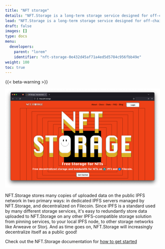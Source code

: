 ```yaml
---
title: "NFT storage"
details: "NFT.Storage is a long-term storage service designed for off-chain NFT data like metadata, images, and other assets up to 31GiB in size per individual upload. Data is content addressed using IPFS, meaning the URI pointing to a piece of data is completely unique to that data."
lead: "NFT.Storage is a long-term storage service designed for off-chain NFT data like metadata, images, and other assets up to 31GiB in size per individual upload. Data is content addressed using IPFS, meaning the URI pointing to a piece of data `ipfs://…` is completely unique to that data. IPFS URLs and CIDs can be used in NFTs and metadata to ensure the NFT forever actually refers to the intended data eliminating things like rug pulls, and making it trustlessly verifiable what content an NFT is associated with."
draft: false
images: []
type: docs
menu:
  developers:
    parent: "lorem"
    identifier: "nft-storage-0e432d45af71a4ed5d5784c956fbb49e"
weight: 100
toc: true
---
```


{{< beta-warning >}}

![The NFT.Storage homepage.](nft-storage-homepage.png)

NFT.Storage stores many copies of uploaded data on the public IPFS network in two primary ways: in dedicated IPFS servers managed by NFT.Storage, and decentralized on Filecoin. Since IPFS is a standard used by many different storage services, it's easy to redundantly store data uploaded to NFT.Storage on any other IPFS-compatible storage solution from pinning services, to your local IPFS node, to other storage networks like Arweave or Storj. And as time goes on, NFT.Storage will increasingly decentralize itself as a public good!

Check out the NFT.Storage documentation for [how to get started](https://nft.storage/docs/)
